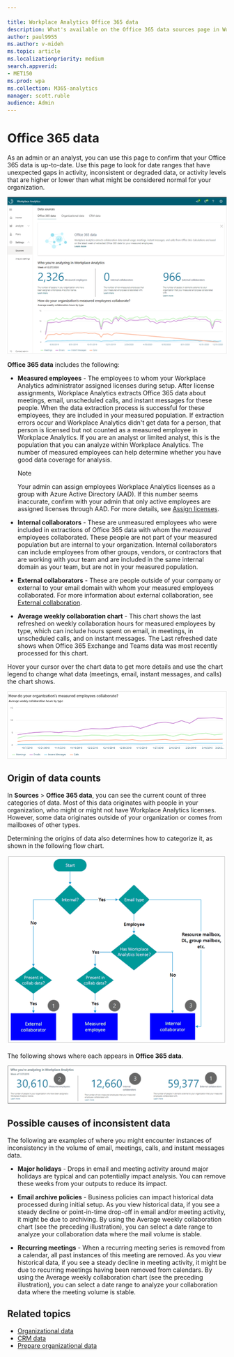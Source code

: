 ```yaml
---

title: Workplace Analytics Office 365 data
description: What's available on the Office 365 data sources page in Workplace Analytics 
author: paul9955
ms.author: v-mideh
ms.topic: article
ms.localizationpriority: medium 
search.appverid:
- MET150
ms.prod: wpa
ms.collection: M365-analytics
manager: scott.ruble
audience: Admin
---
```


# Office 365 data

As an admin or an analyst, you can use this page to confirm that your Office 365 data is up-to-date. Use this page to look for date ranges that have unexpected gaps in activity, inconsistent or degraded data, or activity levels that are higher or lower than what might be considered normal for your organization.

![Sources.](../images/WpA/Use/sources-365.png)

**Office 365 data** includes the following:

* **Measured employees** - The employees to whom your Workplace Analytics administrator assigned licenses during setup. After license assignments, Workplace Analytics extracts Office 365 data about meetings, email, unscheduled calls, and instant messages for these people. When the data extraction process is successful for these employees, they are included in your measured population. If extraction errors occur and Workplace Analytics didn't get data for a person, that person is licensed but not counted as a measured employee in Workplace Analytics. If you are an analyst or limited analyst, this is the population that you can analyze within Workplace Analytics. The number of measured employees can help determine whether you have good data coverage for analysis.

  >[!Note]
  > Your admin can assign employees Workplace Analytics licenses as a group with Azure Active Directory (AAD). If this number seems inaccurate, confirm with your admin that only active employees are assigned licenses through AAD. For more details, see [Assign licenses](../setup/assign-licenses-to-population.md).

* **Internal collaborators** - These are unmeasured employees who were included in extractions of Office 365 data with whom the _measured_ employees collaborated. These people are not part of your measured population but are internal to your organization. Internal collaborators can include employees from other groups, vendors, or contractors that are working with your team and are included in the same internal domain as your team, but are not in your measured population.

* **External collaborators** - These are people outside of your company or external to your email domain with whom your measured employees collaborated. For more information about external collaboration, see [External collaboration](../use/explore-metrics-external-collaboration.md).

* **Average weekly collaboration chart** - This chart shows the last refreshed on weekly collaboration hours for measured employees by type, which can include hours spent on email, in meetings, in unscheduled calls, and on instant messages. The Last refreshed date shows when Office 365 Exchange and Teams data was most recently processed for this chart.

Hover your cursor over the chart data to get more details and use the chart legend to change what data (meetings, email, instant messages, and calls) the chart shows.

  ![Office 365 data sources chart data.](../images/wpa/use/measured-collab.png)
<!--
  >[!Note]
  > If collaboration activity for Teams drops below 30 percent of the total collaboration, the unscheduled calls and instant message data will not show due to insufficient data.
-->

## Origin of data counts

In **Sources** > **Office 365 data**, you can see the current count of three categories of data. Most of this data originates with people in your organization, who might or might not have Workplace Analytics licenses. However, some data originates outside of your organization or comes from mailboxes of other types.

Determining the origins of data also determines how to categorize it, as shown in the following flow chart.

  ![Origin of data counts.](../images/wpa/use/data-sources-final.png)

The following shows where each appears in **Office 365 data**.

  ![Office 365 data sources page info.](../images/wpa/use/data-sources-relate.png)

## Possible causes of inconsistent data

The following are examples of where you might encounter instances of inconsistency in the volume of email, meetings, calls, and instant messages data.

* **Major holidays** - Drops in email and meeting activity around major holidays are typical and can potentially impact analysis. You can remove these weeks from your outputs to reduce its impact.

* **Email archive policies** - Business policies can impact historical data processed during initial setup. As you view historical data, if you see a steady decline or point-in-time drop-off in email and/or meeting activity, it might be due to archiving. By using the Average weekly collaboration chart (see the preceding illustration), you can select a date range to analyze your collaboration data where the mail volume is stable.

* **Recurring meetings** - When a recurring meeting series is removed from a calendar, all past instances of this meeting are removed. As you view historical data, if you see a steady decline in meeting activity, it might be due to recurring meetings having been removed from calendars. By using the Average weekly collaboration chart (see the preceding illustration), you  can select a date range to analyze your collaboration data where the meeting volume is stable.

## Related topics

* [Organizational data](organizational-data.md)
* [CRM data](crm-data.md)
* [Prepare organizational data](../setup/prepare-organizational-data.md)